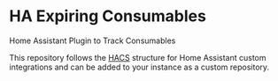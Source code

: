 # HA Expiring Consumables
Home Assistant Plugin to Track Consumables

This repository follows the [HACS](https://hacs.xyz/) structure for
Home Assistant custom integrations and can be added to your instance
as a custom repository.
